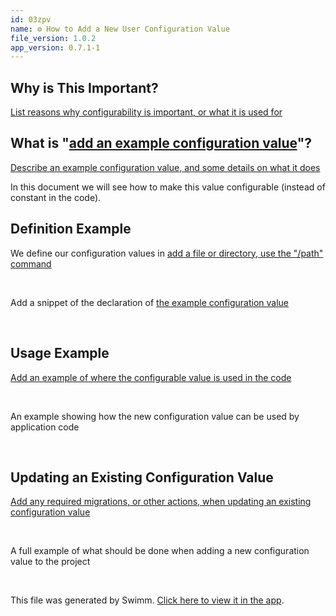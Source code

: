 ```yaml
---
id: 03zpv
name: ⚙️ How to Add a New User Configuration Value
file_version: 1.0.2
app_version: 0.7.1-1
---
```


## Why is This Important?

[List reasons why configurability is important, or what it is used for](#text-placeholder-id-4b16)

## What is "[add an example configuration value](#text-placeholder-id-4065)"?

[Describe an example configuration value, and some details on what it does](#text-placeholder-id-9c33)

In this document we will see how to make this value configurable (instead of constant in the code).

## Definition Example

We define our configuration values in [add a file or directory, use the "/path" command](#text-placeholder-id-47d1)

<br/>

<!-- TEMPLATE-swimm-snippet-placeholder -->
Add a snippet of the declaration of [the example configuration value](#text-placeholder-id-b54f)

<br/>

## Usage Example

[Add an example of where the configurable value is used in the code](#text-placeholder-id-a44d)

<br/>

<!-- TEMPLATE-swimm-snippet-placeholder -->
An example showing how the new configuration value can be used by application code

<br/>

## Updating an Existing Configuration Value

[Add any required migrations, or other actions, when updating an existing configuration value](#text-placeholder-id-8a18)

<br/>

<!-- TEMPLATE-swimm-snippet-placeholder -->
A full example of what should be done when adding a new configuration value to the project

<br/>

This file was generated by Swimm. [Click here to view it in the app](https://app.swimm.io/repos/Z2l0aHViJTNBJTNBdGVtcGxhdGVzJTNBJTNBc3dpbW1pbw==/docs/03zpv).
